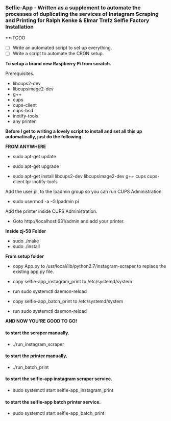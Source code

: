 ### Selfie-App - Written as a supplement to automate the processes of duplicating the services of Instagram Scraping and Printing for Ralph Kenke & Elmar Trefz Selfie Factory Installation ###

**:TODO
- [ ] Write an automated script to set up everything.
- [ ] Write a script to automate the CRON setup.

**To setup a brand new Raspberry Pi from scratch.**

Prerequisites.

- libcups2-dev
- libcupsimage2-dev
- g++
- cups
- cups-client
- cups-bsd
- inotify-tools
- any printer.

**Before I get to writing a lovely script to install and set all this up automatically, just do the following.**

__FROM ANYWHERE__

* sudo apt-get update

* sudo apt-get upgrade

* sudo apt-get install libcups2-dev libcupsimage2-dev g++ cups cups-client lpr inotify-tools

Add the user pi, to the lpadmin group so you can run CUPS Administration.
* sudo usermod -a -G lpadmin pi

Add the printer inside CUPS Administration.
* Goto http://localhost:631/admin and add your printer.

__Inside zj-58 Folder__

* sudo ./make
* sudo ./install

__From setup folder__

* copy App.py to /usr/local/lib/python2.7/instagram-scraper to replace the existing app.py file.

* copy selfie-app_instagram_print to /etc/systemd/system
* run sudo systemctl daemon-reload
 
* copy selfie-app_batch_print to /etc/systemd/system
* run sudo systemctl daemon-reload

**AND NOW YOU'RE GOOD TO GO!**

#### to start the scraper manually. ####
* ./run_instagram_scraper
#### to start the printer manually. ####
* ./run_batch_print 
#### to start the selfie-app instagram scraper service. ####
* sudo systemctl start selfie-app_instagram_print
#### to start the selfie-app batch printer service. ####
* sudo systemctl start selfie-app_batch_print 
